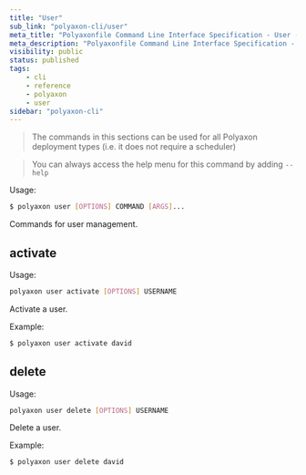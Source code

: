```yaml
---
title: "User"
sub_link: "polyaxon-cli/user"
meta_title: "Polyaxonfile Command Line Interface Specification - User - Polyaxon References"
meta_description: "Polyaxonfile Command Line Interface Specification - User."
visibility: public
status: published
tags:
    - cli
    - reference
    - polyaxon
    - user
sidebar: "polyaxon-cli"
---
```


> The commands in this sections can be used for all Polyaxon deployment types (i.e. it does not require a scheduler)

> You can always access the help menu for this command by adding `--help`

Usage:

```bash
$ polyaxon user [OPTIONS] COMMAND [ARGS]...
```

Commands for user management.

## activate

Usage:

```bash
polyaxon user activate [OPTIONS] USERNAME
```

Activate a user.

Example:

```bash
$ polyaxon user activate david
```


## delete

Usage:

```bash
polyaxon user delete [OPTIONS] USERNAME
```

Delete a user.

Example:

```bash
$ polyaxon user delete david
```
